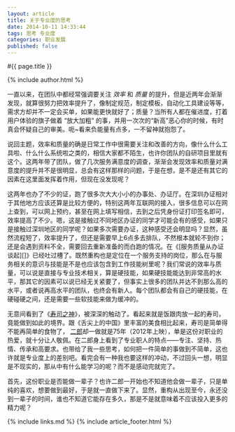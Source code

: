 ```yaml
---
layout: article
title: 关于专业度的思考
date: 2014-10-11 14:33:44
tags: 思考 专业度
categories: 职业发展
published: false
---
```


#{{ page.title }}

{% include author.html %}

一直以来，在团队中都经常强调要关注 *效率* 和 *质量* 的提升，但是近两年会渐渐发现，就算很努力把效率提升了，像制定规范，制定模板，自动化工具建设等等，需求方却并不一定会买单，如果能更快就好了；质量？当所有人都在催进度，打着用户体验的旗子做着 “放大加粗” 的事，并用一次次的“新高”恶心你的时候，有时真会怀疑自己的审美。呃~看来负能量有点多，一不留神就抱怨了。

说回主题，效率和质量的确是日常工作中很需要关注和改善的方向，像什么什么工具啦、什么什么系统啦之类的，相信大家都不陌生，也许你团队的自研项目里就有这个。这两年带了团队，做了几次服务满意度的调查，渐渐会发现效率和质量对满意度的提升并不是很明显，总会有这样那样的问题，于是在想，是不是还有其它的因素在这里面发挥着作用，但现在没发现呢？

这两年也办了不少的证，跑了很多次大大小小的办事处、办证厅。在深圳办证相对于其他地方应该还算是比较方便的，特别这两年互联网的接入，很多信息可以在网上查到，可以网上预约，甚至在网上填写相信，去到之后凭身份证打印签名即可，效率提高了不少。嗯，这是接触过不同地区办证的同学才可能会有的感受，如果只是接触过深圳地区的同学呢？如果多次需要办证，这种感受还会明显吗？显然，虽然流程短了，效率提升了，但还是需要早上6点多去排队，不然根本就轮不到你；还是会遇到资料不全，需要回去重新准备的而白跑的情况。在《[服务质量从办证谈起][]》已经吐过槽了。既然重构也是定位在一个服务支持的岗位，那么在与服务相关的意识与技能是不是也应该包含到工作技能树里呢？我们常说的效率与质量，可以说是直接与专业技术相关，算是硬技能，如果硬技能能达到非常高的水平，那其它的因素可以说已经无关紧要了，但事实上很多的团队并达不到那么高的水平，或者说再高水平的团队，也终会有新人。每个团队都会有自己的硬技能，在硬碰硬之间，还是需要一些软技能来做为缓冲的。

无意间看到了《[寿司之神](http://v.youku.com/v_show/id_XNDcwNTU3Mjgw.html)》，被深深的触动了。看起来就是饭跟肉放一起的寿司，竟能做到如此的境界。跟《舌尖上的中国》里丰富的美食相比起来，寿司是简单得不能再简单的食物了， [二郎](http://baike.baidu.com/view/8667802.htm)却一做就是75年（2012年上映），单是这份对职业的热爱，就十分让人敬佩。在二郎身上看到了专业职人的特点——专注、坚持、热情、传承和高要求。也带给了我一些思考，如何把一件简单的事做到不简单，这也许就是专业度上的差别吧。看完会有一种我也要这样的冲动，不过回头一想，明显是不现实的，那从中有什么能学习的呢？而不是感动完就完了。

首先，这份职业是否能做一辈子？也许二郎一开始也不知道他会做一辈子，只是单纯的喜欢，想要做到最好，于是就一直做下来了。显然，重构从出现至今，永还没到一辈子的时间，谁也不知道它能存在多久，那是不是就意味着不应该投入更多的精力呢？

{% include links.md %}
{% include article_footer.html %}
